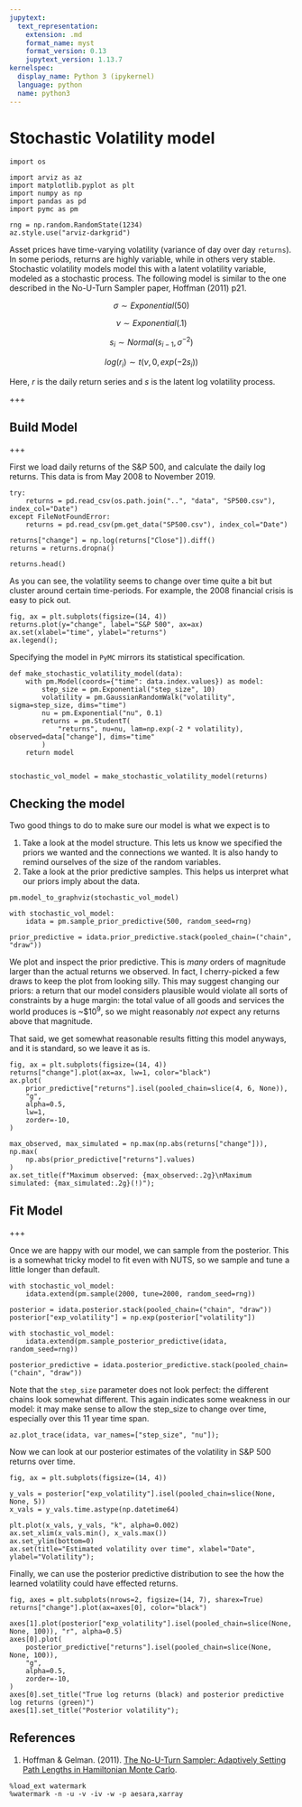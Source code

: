 ```yaml
---
jupytext:
  text_representation:
    extension: .md
    format_name: myst
    format_version: 0.13
    jupytext_version: 1.13.7
kernelspec:
  display_name: Python 3 (ipykernel)
  language: python
  name: python3
---
```


# Stochastic Volatility model

```{code-cell} ipython3
import os

import arviz as az
import matplotlib.pyplot as plt
import numpy as np
import pandas as pd
import pymc as pm

rng = np.random.RandomState(1234)
az.style.use("arviz-darkgrid")
```

Asset prices have time-varying volatility (variance of day over day `returns`). In some periods, returns are highly variable, while in others very stable. Stochastic volatility models model this with a latent volatility variable, modeled as a stochastic process. The following model is similar to the one described in the No-U-Turn Sampler paper, Hoffman (2011) p21.

$$ \sigma \sim Exponential(50) $$

$$ \nu \sim Exponential(.1) $$

$$ s_i \sim Normal(s_{i-1}, \sigma^{-2}) $$

$$ log(r_i) \sim t(\nu, 0, exp(-2 s_i)) $$

Here, $r$ is the daily return series and $s$ is the latent log volatility process.

+++

## Build Model

+++

First we load daily returns of the S&P 500, and calculate the daily log returns. This data is from May 2008 to November 2019.

```{code-cell} ipython3
try:
    returns = pd.read_csv(os.path.join("..", "data", "SP500.csv"), index_col="Date")
except FileNotFoundError:
    returns = pd.read_csv(pm.get_data("SP500.csv"), index_col="Date")

returns["change"] = np.log(returns["Close"]).diff()
returns = returns.dropna()

returns.head()
```

As you can see, the volatility seems to change over time quite a bit but cluster around certain time-periods. For example, the 2008 financial crisis is easy to pick out.

```{code-cell} ipython3
fig, ax = plt.subplots(figsize=(14, 4))
returns.plot(y="change", label="S&P 500", ax=ax)
ax.set(xlabel="time", ylabel="returns")
ax.legend();
```

Specifying the model in `PyMC` mirrors its statistical specification.

```{code-cell} ipython3
def make_stochastic_volatility_model(data):
    with pm.Model(coords={"time": data.index.values}) as model:
        step_size = pm.Exponential("step_size", 10)
        volatility = pm.GaussianRandomWalk("volatility", sigma=step_size, dims="time")
        nu = pm.Exponential("nu", 0.1)
        returns = pm.StudentT(
            "returns", nu=nu, lam=np.exp(-2 * volatility), observed=data["change"], dims="time"
        )
    return model


stochastic_vol_model = make_stochastic_volatility_model(returns)
```

## Checking the model

Two good things to do to make sure our model is what we expect is to 
1. Take a look at the model structure. This lets us know we specified the priors we wanted and the connections we wanted. It is also handy to remind ourselves of the size of the random variables.
2. Take a look at the prior predictive samples. This helps us interpret what our priors imply about the data.

```{code-cell} ipython3
pm.model_to_graphviz(stochastic_vol_model)
```

```{code-cell} ipython3
with stochastic_vol_model:
    idata = pm.sample_prior_predictive(500, random_seed=rng)

prior_predictive = idata.prior_predictive.stack(pooled_chain=("chain", "draw"))
```

We plot and inspect the prior predictive. This is *many* orders of magnitude larger than the actual returns we observed. In fact, I cherry-picked a few draws to keep the plot from looking silly. This may suggest changing our priors: a return that our model considers plausible would violate all sorts of constraints by a huge margin: the total value of all goods and services the world produces is ~$\$10^9$, so we might reasonably *not* expect any returns above that magnitude.

That said, we get somewhat reasonable results fitting this model anyways, and it is standard, so we leave it as is.

```{code-cell} ipython3
fig, ax = plt.subplots(figsize=(14, 4))
returns["change"].plot(ax=ax, lw=1, color="black")
ax.plot(
    prior_predictive["returns"].isel(pooled_chain=slice(4, 6, None)),
    "g",
    alpha=0.5,
    lw=1,
    zorder=-10,
)

max_observed, max_simulated = np.max(np.abs(returns["change"])), np.max(
    np.abs(prior_predictive["returns"].values)
)
ax.set_title(f"Maximum observed: {max_observed:.2g}\nMaximum simulated: {max_simulated:.2g}(!)");
```

## Fit Model

+++

Once we are happy with our model, we can sample from the posterior. This is a somewhat tricky model to fit even with NUTS, so we sample and tune a little longer than default.

```{code-cell} ipython3
with stochastic_vol_model:
    idata.extend(pm.sample(2000, tune=2000, random_seed=rng))

posterior = idata.posterior.stack(pooled_chain=("chain", "draw"))
posterior["exp_volatility"] = np.exp(posterior["volatility"])
```

```{code-cell} ipython3
with stochastic_vol_model:
    idata.extend(pm.sample_posterior_predictive(idata, random_seed=rng))

posterior_predictive = idata.posterior_predictive.stack(pooled_chain=("chain", "draw"))
```

Note that the `step_size` parameter does not look perfect: the different chains look somewhat different. This again indicates some weakness in our model: it may make sense to allow the step_size to change over time, especially over this 11 year time span.

```{code-cell} ipython3
az.plot_trace(idata, var_names=["step_size", "nu"]);
```

Now we can look at our posterior estimates of the volatility in S&P 500 returns over time.

```{code-cell} ipython3
fig, ax = plt.subplots(figsize=(14, 4))

y_vals = posterior["exp_volatility"].isel(pooled_chain=slice(None, None, 5))
x_vals = y_vals.time.astype(np.datetime64)

plt.plot(x_vals, y_vals, "k", alpha=0.002)
ax.set_xlim(x_vals.min(), x_vals.max())
ax.set_ylim(bottom=0)
ax.set(title="Estimated volatility over time", xlabel="Date", ylabel="Volatility");
```

Finally, we can use the posterior predictive distribution to see the how the learned volatility could have effected returns.

```{code-cell} ipython3
fig, axes = plt.subplots(nrows=2, figsize=(14, 7), sharex=True)
returns["change"].plot(ax=axes[0], color="black")

axes[1].plot(posterior["exp_volatility"].isel(pooled_chain=slice(None, None, 100)), "r", alpha=0.5)
axes[0].plot(
    posterior_predictive["returns"].isel(pooled_chain=slice(None, None, 100)),
    "g",
    alpha=0.5,
    zorder=-10,
)
axes[0].set_title("True log returns (black) and posterior predictive log returns (green)")
axes[1].set_title("Posterior volatility");
```

## References

1. Hoffman & Gelman. (2011). [The No-U-Turn Sampler: Adaptively Setting Path Lengths in Hamiltonian Monte Carlo](http://arxiv.org/abs/1111.4246).

```{code-cell} ipython3
%load_ext watermark
%watermark -n -u -v -iv -w -p aesara,xarray
```

